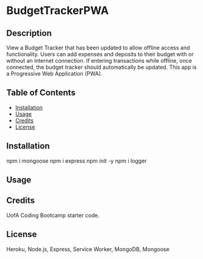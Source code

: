 # BudgetTrackerPWA

## Description
View a Budget Tracker that has been updated to allow offline access and functionality. Users can add expenses and deposits to their budget with or without an internet connection. If entering transactions while offline, once connected, the budget tracker should automatically be updated. This app is a Progressive Web Application (PWA).

## Table of Contents 
* [Installation](#installation)
* [Usage](#usage)
* [Credits](#credits)
* [License](#license)

## Installation 
npm i mongoose
npm i express
npm init -y
npm i logger

## Usage 


    
## Credits 
UofA Coding Bootcamp starter code.

## License 
Heroku, Node.js, Express, Service Worker, MongoDB, Mongoose

